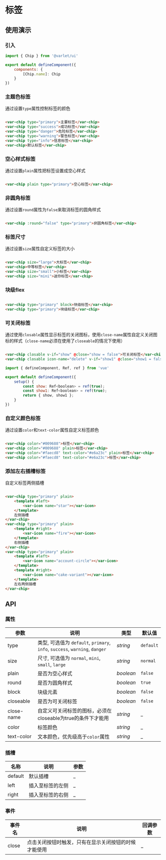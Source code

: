 # 标签

## 使用演示

### 引入

```js
import { Chip } from '@varlet/ui'

export default defineComponent({
	components: {
		[Chip.name]: Chip
	}
})
```

### 主题色标签

通过设置`type`属性控制标签的颜色

```html

<var-chip type="primary">主要标签</var-chip>
<var-chip type="success">成功标签</var-chip>
<var-chip type="danger">危险标签</var-chip>
<var-chip type="warning">警告标签</var-chip>
<var-chip type="info">信息标签</var-chip>
<var-chip>默认标签</var-chip>
```

### 空心样式标签

通过设置`plain`属性把标签设置成空心样式

```html

<var-chip plain type="primary">空心标签</var-chip>
```

### 非圆角标签

通过设置`round`属性为`false`来取消标签的圆角样式

```html

<var-chip :round="false" type="primary">非圆角标签</var-chip>
```

### 标签尺寸

通过设置`size`属性自定义标签的大小

 ```html

<var-chip size="large">大标签</var-chip>
<var-chip>中等标签</var-chip>
<var-chip size="small">小标签</var-chip>
<var-chip size="mini">迷你标签</var-chip>
```

### 块级flex

```html

<var-chip type="primary" block>块级标签</var-chip>
<var-chip type="primary">块级标签</var-chip>
```

### 可关闭标签

通过使用`closable`属性显示标签的关闭图标，使用`close-name`属性自定义关闭图标的样式（`close-name`必须在使用了`closeable`的情况下使用）

```html

<var-chip closable v-if="show" @close="show = false">可关闭标签</var-chip>
<var-chip closable icon-name="delete" v-if="show1" @close="show1 = false">自定义关闭图标</var-chip>
```

```js
import { defineComponent, Ref, ref } from 'vue'

export default defineComponent({
	setup() {
		const show: Ref<boolean> = ref(true);
		const show1: Ref<boolean> = ref(true);
		return { show, show1 };
	}
})
```

### 自定义颜色标签

通过设置`color`和`text-color`属性自定义标签颜色

```html

<var-chip color="#009688">标签</var-chip>
<var-chip color="#009688" plain>标签</var-chip>
<var-chip color="#faecd8" text-color="#e6a23c" plain>标签</var-chip>
<var-chip color="#faecd8" text-color="#e6a23c">标签</var-chip>
```

### 添加左右插槽标签

自定义标签两侧插槽

```html

<var-chip type="primary" plain>
	<template #left>
		<var-icon name="star"></var-icon>
	</template>
	左侧插槽
</var-chip>
<var-chip type="primary" plain>
	<template #right>
		<var-icon name="fire"></var-icon>
	</template>
	右侧插槽
</var-chip>
<var-chip type="primary" plain>
	<template #left>
		<var-icon name="account-circle"></var-icon>
	</template>
	<template #right>
		<var-icon name="cake-variant"></var-icon>
	</template>
	左右两侧插槽
</var-chip>
```

## API

### 属性

|参数 | 说明 | 类型 | 默认值 |
| ---- | ---- | ---- | ---- |
| type | 类型, 可选值为 `default`, `primary`, `info`, `success`, `warning`, `danger` | _string_ | `default` |
| size | 尺寸, 可选值为 `normal`, `mini`, `small`, `large` | _string_ | `normal` |
| plain | 是否为空心样式 | _boolean_ | `false` |
| round | 是否为圆角样式 | _boolean_ | `true` |
| block | 块级元素 | _boolean_ | `false` |
| closeable | 是否为可关闭标签 | _boolean_ | `false` |
| close-name | 自定义可关闭标签的图标，必须在closeable为true的条件下才能用 | _string_ | _ |
| color | 标签颜色 | _string_ | _ |
| text-color | 文本颜色，优先级高于`color`属性 | _string_ | _ |

### 插槽

| 名称 | 说明 | 参数 |
| ---- | ---- | ----|
| default | 默认插槽 | _ |
| left | 插入至标签的左侧 | _ |
| right | 插入至标签的右侧 | _ |

### 事件

| 事件名 | 说明 | 回调参数 |
| ---- | ---- | ---- |
| close | 点击关闭按钮时触发，只有在显示关闭按钮的时候才能使用| _ |




